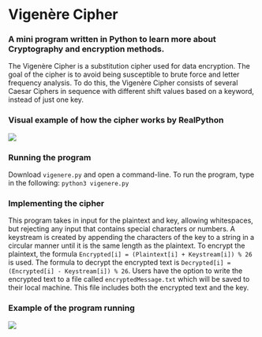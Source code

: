 # Vigenère Cipher

### A mini program written in Python to learn more about Cryptography and encryption methods.
The Vigenère Cipher is a substitution cipher used for data encryption. The goal of the cipher is to avoid being susceptible to brute force and letter frequency analysis. To do this, the Vigenère Cipher consists of several Caesar Ciphers in sequence with different shift values based on a keyword, instead of just one key.

### Visual example of how the cipher works by RealPython 
![](https://files.realpython.com/media/vigerene-cipher-steps.66057bb0979f.gif)

### Running the program
Download ```vigenere.py``` and open a command-line. To run the program, type in the following: ``` python3 vigenere.py ``` 

### Implementing the cipher
This program takes in input for the plaintext and key, allowing whitespaces, but rejecting any input that contains special characters or numbers. A keystream is created by appending the characters of the key to a string in a circular manner until it is the same length as the plaintext. To encrypt the plaintext, the formula ```Encrypted[i] = (Plaintext[i] + Keystream[i]) % 26``` is used. The formula to decrypt the encrypted text is ```Decrypted[i] = (Encrypted[i] - Keystream[i]) % 26```. Users have the option to write the encrypted text to a file called ```encryptedMessage.txt``` which will be saved to their local machine. This file includes both the encrypted text and the key.

### Example of the program running
![](https://i.imgur.com/JVJsAfi.gif)
